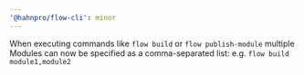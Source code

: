 ```yaml
---
'@hahnpro/flow-cli': minor
---
```


When executing commands like `flow build` or `flow publish-module` multiple Modules can now be specified as a comma-separated list: e.g. `flow build module1,module2`
